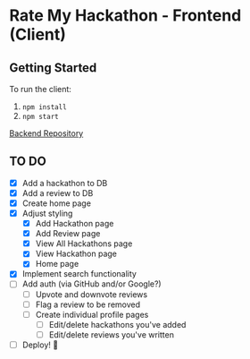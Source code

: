 # Rate My Hackathon - Frontend (Client)

## Getting Started

To run the client:

1. `npm install`
2. `npm start`

[Backend Repository](https://github.com/lumamoto/rate-my-hackathon-backend)

## TO DO

- [x] Add a hackathon to DB
- [x] Add a review to DB
- [x] Create home page
- [x] Adjust styling
  - [x] Add Hackathon page
  - [x] Add Review page
  - [x] View All Hackathons page
  - [x] View Hackathon page
  - [x] Home page
- [x] Implement search functionality
- [ ] Add auth (via GitHub and/or Google?)
  - [ ] Upvote and downvote reviews
  - [ ] Flag a review to be removed
  - [ ] Create individual profile pages
    - [ ] Edit/delete hackathons you've added
    - [ ] Edit/delete reviews you've written
- [ ] Deploy! 🚀